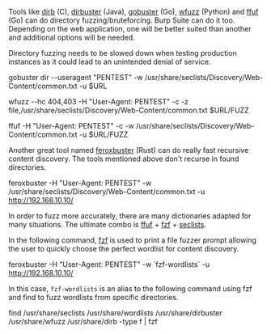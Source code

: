 Tools like [dirb](http://dirb.sourceforge.net/) (C), [dirbuster](https://sourceforge.net/projects/dirbuster/) (Java), [gobuster](https://github.com/OJ/gobuster) (Go), [wfuzz](https://github.com/xmendez/wfuzz) (Python) and [ffuf](https://github.com/ffuf/ffuf) (Go) can do directory fuzzing/bruteforcing. Burp Suite can do it too. Depending on the web application, one will be better suited than another and additional options will be needed.

Directory fuzzing needs to be slowed down when testing production instances as it could lead to an unintended denial of service.

gobuster dir --useragent "PENTEST" -w /usr/share/seclists/Discovery/Web-Content/common.txt -u $URL

wfuzz --hc 404,403 -H "User-Agent: PENTEST" -c -z file,/usr/share/seclists/Discovery/Web-Content/common.txt $URL/FUZZ

ffuf -H "User-Agent: PENTEST" -c -w /usr/share/seclists/Discovery/Web-Content/common.txt -u $URL/FUZZ

Another great tool named [feroxbuster](https://github.com/epi052/feroxbuster) (Rust) can do really fast recursive content discovery. The tools mentioned above don't recurse in found directories.

feroxbuster -H "User-Agent: PENTEST" -w /usr/share/seclists/Discovery/Web-Content/common.txt -u http://192.168.10.10/

In order to fuzz more accurately, there are many dictionaries adapted for many situations. The ultimate combo is [ffuf](https://github.com/ffuf/ffuf) + [fzf](https://github.com/junegunn/fzf) + [seclists](https://github.com/danielmiessler/SecLists).

In the following command, [fzf](https://github.com/junegunn/fzf) is used to print a file fuzzer prompt allowing the user to quickly choose the perfect wordlist for content discovery.

feroxbuster -H "User-Agent: PENTEST" -w \`fzf-wordlists\` -u http://192.168.10.10/

In this case, `fzf-wordlists` is an alias to the following command using fzf and find to fuzz wordlists from specific directories.

find /usr/share/seclists /usr/share/wordlists /usr/share/dirbuster /usr/share/wfuzz /usr/share/dirb -type f | fzf